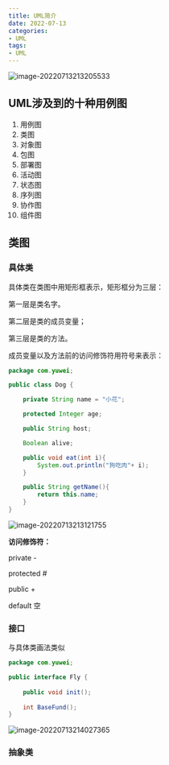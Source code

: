 ```yaml
---
title: UML简介
date: 2022-07-13
categories:
- UML
tags:
- UML
---
```


![image-20220713213205533](https://md-img-market.oss-cn-beijing.aliyuncs.com/img/image-20220713213205533.png)

## UML涉及到的十种用例图

1. 用例图
2. 类图
3. 对象图
4. 包图
5. 部署图
6. 活动图
7. 状态图
8. 序列图
9. 协作图
10. 组件图

## 类图

### 具体类

具体类在类图中用矩形框表示，矩形框分为三层：

第一层是类名字。

第二层是类的成员变量；

第三层是类的方法。

成员变量以及方法前的访问修饰符用符号来表示：

```java
package com.yuwei;

public class Dog {

    private String name = "小花";

    protected Integer age;

    public String host;

    Boolean alive;

    public void eat(int i){
        System.out.println("狗吃肉"+ i);
    }

    public String getName(){
        return this.name;
    }
}
```

![image-20220713213121755](https://md-img-market.oss-cn-beijing.aliyuncs.com/img/image-20220713213121755.png)

**访问修饰符：**

private -

protected #

public +

default 空

### 接口

与具体类画法类似

```java
package com.yuwei;

public interface Fly {
    
    public void init();
    
    int BaseFund();
}
```

![image-20220713214027365](https://md-img-market.oss-cn-beijing.aliyuncs.com/img/image-20220713214027365.png)

### 抽象类